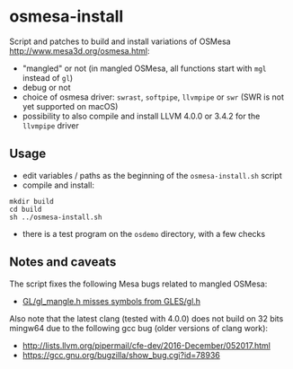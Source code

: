 # osmesa-install

Script and patches to build and install variations of OSMesa http://www.mesa3d.org/osmesa.html:
- "mangled" or not (in mangled OSMesa, all functions start with `mgl` instead of `gl`)
- debug or not
- choice of osmesa driver: `swrast`, `softpipe`, `llvmpipe` or `swr` (SWR is not yet supported on macOS)
- possibility to also compile and install LLVM 4.0.0 or 3.4.2 for the `llvmpipe` driver

## Usage

- edit variables / paths as the beginning of the `osmesa-install.sh`
  script
- compile and install:
```
mkdir build
cd build
sh ../osmesa-install.sh
```
- there is a test program on the `osdemo` directory, with a few checks

## Notes and caveats

The script fixes the following Mesa bugs related to mangled OSMesa:
- [GL/gl_mangle.h misses symbols from GLES/gl.h](https://bugs.freedesktop.org/show_bug.cgi?id=91724)

Also note that the latest clang (tested with 4.0.0) does not build on 32 bits mingw64 due to the following gcc bug (older versions of clang work):
- http://lists.llvm.org/pipermail/cfe-dev/2016-December/052017.html
- https://gcc.gnu.org/bugzilla/show_bug.cgi?id=78936
